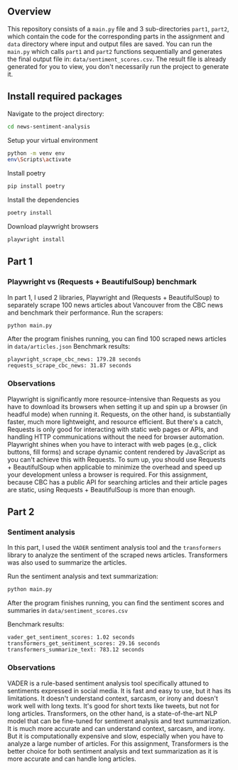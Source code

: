 ## Overview

This repository consists of a `main.py` file and 3 sub-directories `part1`, `part2`, which contain the code for the corresponding parts in the assignment and `data` directory where input and output files are saved.
You can run the `main.py` which calls `part1` and `part2` functions sequentially and generates the final output file in: `data/sentiment_scores.csv`. The result file is already generated for you to view, you don't necessarily run the project to generate it.
## Install required packages
Navigate to the project directory:
```bash
cd news-sentiment-analysis
```
Setup your virtual environment
```bash
python -m venv env
env\Scripts\activate
```
Install poetry
```bash
pip install poetry
```
Install the dependencies
```bash
poetry install
```
Download playwright browsers
```bash
playwright install
```
## Part 1
### Playwright vs (Requests + BeautifulSoup) benchmark
In part 1, I used 2 libraries, Playwright and (Requests + BeautifulSoup) to separately scrape 100 news articles about Vancouver from the CBC news and benchmark their performance.
Run the scrapers:
```python
python main.py
```
After the program finishes running, you can find 100 scraped news articles in `data/articles.json`
Benchmark results:
```
playwright_scrape_cbc_news: 179.28 seconds
requests_scrape_cbc_news: 31.87 seconds
```
### Observations
Playwright is significantly more resource-intensive than Requests as you have to download its browsers when setting it up and spin up a browser (in headful mode) when running it.
Requests, on the other hand, is substantially faster, much more lightweight, and resource efficient.
But there's a catch, Requests is only good for interacting with static web pages or APIs, and handling HTTP communications without the need for browser automation. 
Playwright shines when you have to interact with web pages (e.g., click buttons, fill forms) and scrape dynamic content rendered by JavaScript as you can't achieve this with Requests.
To sum up, you should use Requests + BeautifulSoup when applicable to minimize the overhead and speed up your development unless a browser is required.
For this assignment, because CBC has a public API for searching articles and their article pages are static, 
using Requests + BeautifulSoup is more than enough.

## Part 2
### Sentiment analysis
In this part, I used the `VADER` sentiment analysis tool and the `transformers` library to analyze the sentiment of the scraped news articles.
Transformers was also used to summarize the articles.

Run the sentiment analysis and text summarization:
```python
python main.py
```
After the program finishes running, you can find the sentiment scores and summaries in `data/sentiment_scores.csv`

Benchmark results:
```
vader_get_sentiment_scores: 1.02 seconds
transformers_get_sentiment_scores: 29.16 seconds
transformers_summarize_text: 783.12 seconds
```

### Observations
VADER is a rule-based sentiment analysis tool specifically attuned to sentiments expressed in social media.
It is fast and easy to use, but it has its limitations.
It doesn't understand context, sarcasm, or irony and doesn't work well with long texts. 
It's good for short texts like tweets, but not for long articles. 
Transformers, on the other hand, is a state-of-the-art NLP model that can be fine-tuned for sentiment analysis and text summarization.
It is much more accurate and can understand context, sarcasm, and irony.
But it is computationally expensive and slow, especially when you have to analyze a large number of articles.
For this assignment, Transformers is the better choice for both sentiment analysis and text summarization as
it is more accurate and can handle long articles.

